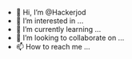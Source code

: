 - 👋 Hi, I’m @Hackerjod
- 👀 I’m interested in ...
- 🌱 I’m currently learning ...
- 💞️ I’m looking to collaborate on ...
- 📫 How to reach me ...

<!---
Hackerjod/Hackerjod is a ✨ special ✨ repository because its `README.md` (this file) appears on your GitHub profile.
You can click the Preview link to take a look at your changes.
--->
